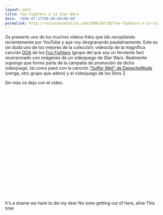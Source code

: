 ```yaml
---
layout: post
title: Foo Fighters a la Star Wars
date: '2006-07-27T00:00:00+00:00'
permalink: http://resistancefutile.com/2006/07/28/foo-fighters-a-la-star-wars/
---
```

Os presento uno de los muchos vídeos frikis que ido recopilando recientemente por YouTube y que voy desgranando paulatinamente. Este es sin duda uno de los mejores de la colección: videoclip de la magnífica canción <a href="http://www.seeklyrics.com/lyrics/Foo-Fighters/DOA.html">DOA</a> de los <a href="http://es.wikipedia.org/wiki/Foo_Fighters">Foo Fighters</a> (grupo del que soy un ferviente fan) reversionado con imágenes de un vídeojuego de Star Wars. Realmente supongo que formó parte de la campaña de promoción de dicho videojuego, tal como pasó con la canción <a href="http://www.youtube.com/watch?v=aeNuHS5HZIs">"Suffer Well" de DepecheMode</a> (venga, otro grupo que adoro) y el videojuego de los Sims 2.

Sin más os dejo con el vídeo.

<object width="425" height="350"><param name="movie" value="http://www.youtube.com/v/-10zZ7s6W7w"></param><embed src="http://www.youtube.com/v/-10zZ7s6W7w" type="application/x-shockwave-flash" width="425" height="350"></embed></object>

<p class="chorus">It's a shame we have to die my dear
No ones getting out of here, alive
This time</p>
